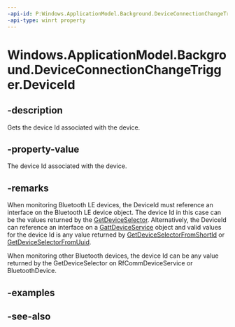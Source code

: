 ```yaml
---
-api-id: P:Windows.ApplicationModel.Background.DeviceConnectionChangeTrigger.DeviceId
-api-type: winrt property
---
```


<!-- Property syntax
public string DeviceId { get; }
-->

# Windows.ApplicationModel.Background.DeviceConnectionChangeTrigger.DeviceId

## -description
Gets the device Id associated with the device.

## -property-value
The device Id associated with the device.

## -remarks
When monitoring Bluetooth LE devices, the DeviceId must reference an interface on the Bluetooth LE device object. The device Id in this case can be the values returned by the [GetDeviceSelector](../windows.devices.bluetooth/bluetoothledevice_getdeviceselector_838466080.md). Alternatively, the DeviceId can reference an interface on a [GattDeviceService](../windows.devices.bluetooth.genericattributeprofile/gattdeviceservice.md) object and valid values for the device Id is any value returned by [GetDeviceSelectorFromShortId](../windows.devices.bluetooth.genericattributeprofile/gattdeviceservice_getdeviceselectorfromshortid_783818200.md) or [GetDeviceSelectorFromUuid](../windows.devices.bluetooth.genericattributeprofile/gattdeviceservice_getdeviceselectorfromuuid_26757927.md).

When monitoring other Bluetooth devices, the device Id can be any value returned by the GetDeviceSelector on RfCommDeviceService or BluetoothDevice.

## -examples

## -see-also
